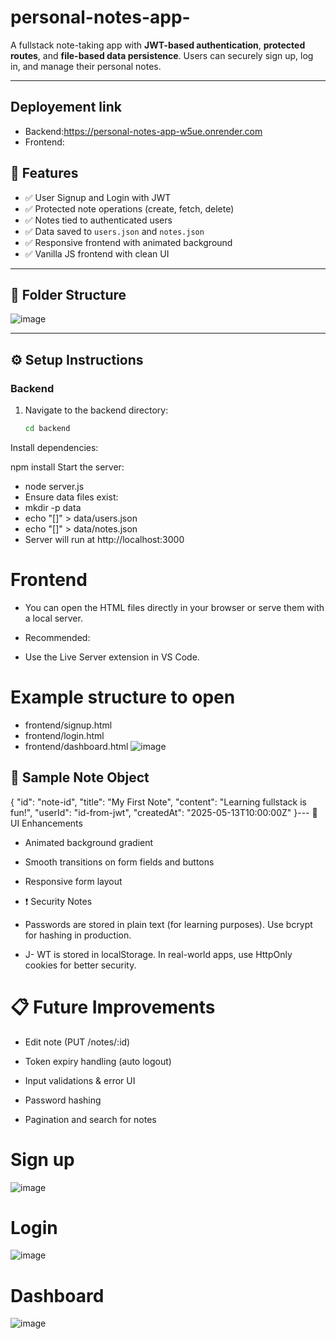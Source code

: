 # personal-notes-app-


A fullstack note-taking app with **JWT-based authentication**, **protected routes**, and **file-based data persistence**. Users can securely sign up, log in, and manage their personal notes.

---
## Deployement link
- Backend:https://personal-notes-app-w5ue.onrender.com
- Frontend:

## 🚀 Features

- ✅ User Signup and Login with JWT
- ✅ Protected note operations (create, fetch, delete)
- ✅ Notes tied to authenticated users
- ✅ Data saved to `users.json` and `notes.json`
- ✅ Responsive frontend with animated background
- ✅ Vanilla JS frontend with clean UI

---

## 📁 Folder Structure

![image](https://github.com/user-attachments/assets/fac03274-891c-42e6-9edd-1b5730a938e7)




---

## ⚙️ Setup Instructions

### Backend

1. Navigate to the backend directory:

   ```bash
   cd backend
Install dependencies:


npm install
Start the server:

- node server.js
- Ensure data files exist:
- mkdir -p data
- echo "[]" > data/users.json
- echo "[]" > data/notes.json
- Server will run at http://localhost:3000

# Frontend
- You can open the HTML files directly in your browser or serve them with a local server.

- Recommended:

- Use the Live Server extension in VS Code.


# Example structure to open
- frontend/signup.html
- frontend/login.html
- frontend/dashboard.html
![image](https://github.com/user-attachments/assets/4007d1d8-fb3c-4b7b-a1cb-e7183d8d5329)



🧪 Sample Note Object
---
{
  "id": "note-id",
  "title": "My First Note",
  "content": "Learning fullstack is fun!",
  "userId": "id-from-jwt",
  "createdAt": "2025-05-13T10:00:00Z"
}---
🌈 UI Enhancements
- Animated background gradient

- Smooth transitions on form fields and buttons

- Responsive form layout

- ❗ Security Notes
- Passwords are stored in plain text (for learning purposes). Use bcrypt for hashing in production.

- J- WT is stored in localStorage. In real-world apps, use HttpOnly cookies for better security.

# 📋 Future Improvements
-  Edit note (PUT /notes/:id)

 - Token expiry handling (auto logout)

 - Input validations & error UI

 - Password hashing

 - Pagination and search for notes


 # Sign up
 ![image](https://github.com/user-attachments/assets/c8b5af14-3dfa-48fc-8cdd-b6b62cda6ad6)

 # Login
 ![image](https://github.com/user-attachments/assets/d67440f5-f7c0-478d-b568-5931b2d3eb33)
 # Dashboard 
 ![image](https://github.com/user-attachments/assets/8420ddc2-62ed-4803-9bd9-27f85d58b5cf)

